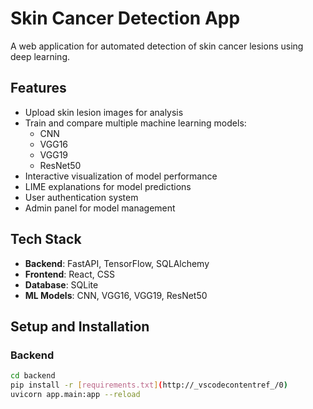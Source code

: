 # Skin Cancer Detection App

A web application for automated detection of skin cancer lesions using deep learning.

## Features

- Upload skin lesion images for analysis
- Train and compare multiple machine learning models:
  - CNN
  - VGG16
  - VGG19
  - ResNet50
- Interactive visualization of model performance
- LIME explanations for model predictions
- User authentication system
- Admin panel for model management

## Tech Stack

- **Backend**: FastAPI, TensorFlow, SQLAlchemy
- **Frontend**: React, CSS
- **Database**: SQLite
- **ML Models**: CNN, VGG16, VGG19, ResNet50

## Setup and Installation

### Backend

```bash
cd backend
pip install -r [requirements.txt](http://_vscodecontentref_/0)
uvicorn app.main:app --reload

